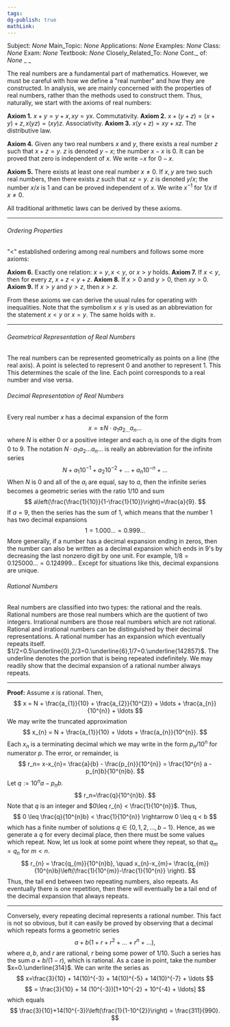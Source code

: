 ```yaml
---
tags: 
dg-publish: true
mathLink: 
---
```

Subject: _None_
Main\_Topic: _None_
Applications: _None_
Examples: _None_
Class: _None_
Exam: _None_
Textbook: _None_
Closely\_Related\_To: _None_
Cont.\_ of: _None_ 
_
_

The real numbers are a fundamental part of mathematics. However, we must be careful with how we define a "real number" and how they are constructed. In analysis, we are mainly concerned with the properties of real numbers, rather than the methods used to construct them. Thus, naturally, we start with the axioms of real numbers:

**Axiom 1.**  $x+y=y+x,xy=yx$. Commutativity.
**Axiom 2.**  $x+(y+z)=(x+y)+z, x(yz)=(xy)z$. Associativity.
**Axiom 3.**  $x(y+z)=xy+xz$. The distributive law.

**Axiom 4.**  Given any two real numbers $x$ and $y$, there exists a real number $z$ such that $x+z=y$. $z$ is denoted $y-x$; the number $x-x$ is $0$. It can be proved that zero is independent of $x$. We write $-x$ for $0-x$. 

**Axiom 5.**  There exists at least one real number $x\neq 0$. If $x,y$ are two such real numbers, then there exists $z$ such that $xz=y$. $z$ is denoted $y/x$; the number $x/x$ is $1$ and can be proved independent of $x$. We write $x^{-1}$ for $1/x$ if $x\neq 0$. 

All traditional arithmetic laws can be derived by these axioms.

---
###### Ordering Properties
"$<$" established ordering among real numbers and follows some more axioms:

**Axiom 6.**  Exactly one relation: $x=y,x<y$, or $x>y$ holds. 
**Axiom 7.**  If $x<y$, then for every $z$, $x+z<y+z$.
**Axiom 8.**  If $x>0$ and $y>0$, then $xy>0$.
**Axiom 9.**  If $x>y$ and $y>z$, then $x>z$. 

From these axioms we can derive the usual rules for operating with inequalities. Note that the symbolism $x\leq y$ is used as an abbreviation for the statement $x<y$ or $x=y$. The same holds with $\geq$. 

---
###### Geometrical Representation of Real Numbers 
The real numbers can be represented geometrically as points on a line (the real axis). A point is selected to represent $0$ and another to represent $1$. This This determines the scale of the line. Each point corresponds to a real number and vise versa. 

###### Decimal Representation of Real Numbers
Every real number $x$ has a decimal expansion of the form 
$$
x=\pm N \cdot a_1a_{2\ldots}a_{n}\ldots
$$
where $N$ is either $0$ or a positive integer and each $a_i$ is one of the digits from $0$ to $9$. The notation $N \cdot a_{1}a_{2}\ldots a_{n}\ldots$ is really an abbreviation for the infinite series 
$$
N+a_{1}10^{-1} + a_{2}10^{-2} +\ldots + a_{n}10^{-n} + \ldots
$$
When $N$ is $0$ and all of the $a_i$ are equal, say to $a$, then the infinite series becomes a geometric series with the ratio $1/10$ and sum 
$$
a\left(\frac{\frac{1}{10}}{1-\frac{1}{10}}\right)=\frac{a}{9}.
$$
If $a=9$, then the series has the sum of $1$, which means that the number $1$ has two decimal expansions 
$$
1=1.000\ldots = 0.999\ldots
$$
More generally, if a number has a decimal expansion ending in zeros, then the number can also be written as a decimal expansion which ends in $9$'s by decreasing the last nonzero digit by one unit. For example, $1/8=0.125000\ldots=0.124999\ldots$  Except for situations like this, decimal expansions are unique. 

###### Rational Numbers 
Real numbers are classified into two types: the rational and the reals. Rational numbers are those real numbers which are the quotient of two integers. Irrational numbers are those real numbers which are not rational. Rational and irrational numbers can be distinguished by their decimal representations. A rational number has an expansion which eventually repeats itself. $1/2=0.5\underline{0},2/3=0.\underline{6},1/7=0.\underline{142857}$. The underline denotes the portion that is being repeated indefinitely. We may readily show that the decimal expansion of a rational number always repeats.

---
**Proof:**  Assume $x$ is rational. Then, 
$$
x = N + \frac{a_{1}}{10} + \frac{a_{2}}{10^{2}} + \ldots + \frac{a_{n}}{10^{n}} + \ldots
$$
We may write the truncated approximation
$$
x_{n} = N + \frac{a_{1}}{10} + \ldots + \frac{a_{n}}{10^{n}}.
$$
Each $x_n$ is a terminating decimal which we may write in the form $p_n/10^{n}$ for numerator $p$. The error, or remainder, is 
$$
r_n= x-x_{n}= \frac{a}{b} - \frac{p_{n}}{10^{n}} = \frac{10^{n} a - p_{n}b}{10^{n}b}.
$$
Let $q:= 10^{n}a-p_{n}b$. 
$$
r_n=\frac{q}{10^{n}b}.
$$
Note that $q$ is an integer and $0\leq r_{n} < \frac{1}{10^{n}}$. Thus, 
$$
0 \leq \frac{q}{10^{n}b} < \frac{1}{10^{n}} \rightarrow 0 \leq q < b
$$
which has a finite number of solutions $q \in \{0,1,2,\ldots,b-1\}$. Hence, as we generate a $q$ for every decimal place, then there must be some values which repeat. Now, let us look at some point where they repeat, so that $q_m=q_n$ for $m<n$. 
$$
r_{n} = \frac{q_{m}}{10^{n}b}, \quad x_{n}-x_{m}= \frac{q_{m}}{10^{n}b}\left(\frac{1}{10^{m}}-\frac{1}{10^{n}} \right).
$$
Thus, the tail end between two repeating numbers, also repeats. As eventually there is one repetition, then there will eventually be a tail end of the decimal expansion that always repeats.

---
Conversely, every repeating decimal represents a rational number. This fact is not so obvious, but it can easily be proved by observing that a decimal which repeats forms a geometric series
$$
a+b(1+r+r^{2}+\ldots+r^{n}+\ldots),
$$
where $a,b$, and $r$ are rational, $r$ being some power of $1/10$. Such a series has the sum $a+b/(1-r)$, which is rational. As a case in point, take the number $x=0.\underline{314}$. We can write the series as 
$$
x=\frac{3}{10} + 14(10)^{-3} + 14(10)^{-5} + 14(10)^{-7} + \ldots 
$$
$$
= \frac{3}{10} + 14 (10^{-3})[1+10^{-2} + 10^{-4} + \ldots]
$$
which equals 
$$
\frac{3}{10}+14(10^{-3})\left(\frac{1}{1-10^{2}}\right) = \frac{311}{990}.
$$


